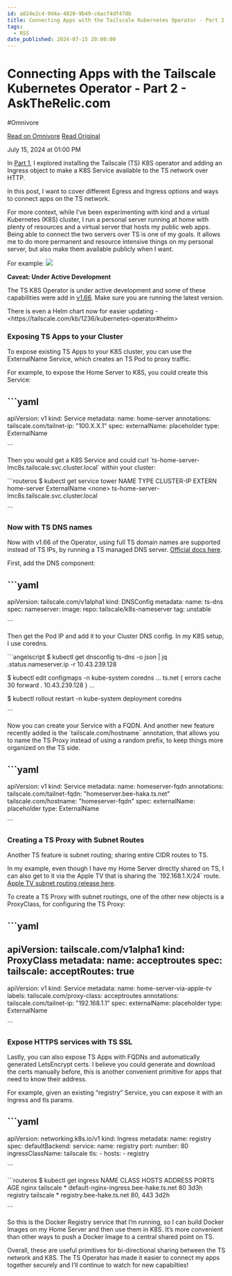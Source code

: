 ```yaml
---
id: a824e2c4-9d4a-4820-9b49-c6acf4df47db
title: Connecting Apps with the Tailscale Kubernetes Operator - Part 2 - AskTheRelic.com
tags:
  - RSS
date_published: 2024-07-15 20:00:00
---
```


# Connecting Apps with the Tailscale Kubernetes Operator - Part 2 - AskTheRelic.com
#Omnivore

[Read on Omnivore](https://omnivore.app/me/connecting-apps-with-the-tailscale-kubernetes-operator-part-2-as-190baefbd9a)
[Read Original](https://www.asktherelic.com/2024/07/15/connecting-apps-with-the-tailscale-kubernetes-operator-part-2/)



July 15, 2024 at 01:00 PM 

In [Part 1](https:&#x2F;&#x2F;www.asktherelic.com&#x2F;2024&#x2F;02&#x2F;23&#x2F;exploring-the-tailscale-kubernetes-operator-part1&#x2F;), I explored installing the Tailscale (TS) K8S operator and adding an Ingress object to make a K8S Service available to the TS network over HTTP.

In this post, I want to cover different Egress and Ingress options and ways to connect apps on the TS network.

For more context, while I’ve been experimenting with kind and a virtual Kubernetes (K8S) cluster, I run a personal server running at home with plenty of resources and a virtual server that hosts my public web apps. Being able to connect the two servers over TS is one of my goals. It allows me to do more permanent and resource intensive things on my personal server, but also make them available publicly when I want.

For example: ![](https:&#x2F;&#x2F;proxy-prod.omnivore-image-cache.app&#x2F;0x0,sbtrGKHL7zZG2qZjlKWFP2yvM8cJoXo4sNnVEA2UW_H0&#x2F;https:&#x2F;&#x2F;www.asktherelic.com&#x2F;pic&#x2F;2024-07-15-networks.png) 

**Caveat: Under Active Development**

The TS K8S Operator is under active development and some of these capabilities were add in [v1.66](https:&#x2F;&#x2F;tailscale.com&#x2F;changelog#2024-05-15). Make sure you are running the latest version. 

There is even a Helm chart now for easier updating - &lt;https:&#x2F;&#x2F;tailscale.com&#x2F;kb&#x2F;1236&#x2F;kubernetes-operator#helm&gt;

### Exposing TS Apps to your Cluster

To expose existing TS Apps to your K8S cluster, you can use the ExternalName Service, which creates an TS Pod to proxy traffic.

For example, to expose the Home Server to K8S, you could create this Service:

&#x60;&#x60;&#x60;yaml
---
apiVersion: v1
kind: Service
metadata:
  name: home-server
  annotations:
    tailscale.com&#x2F;tailnet-ip: &quot;100.X.X.1&quot;
spec:
  externalName: placeholder
  type: ExternalName

&#x60;&#x60;&#x60;

Then you would get a K8S Service and could curl &#x60;ts-home-server-lmc8s.tailscale.svc.cluster.local&#x60; within your cluster:

&#x60;&#x60;&#x60;routeros
$ kubectl get service tower
NAME          TYPE           CLUSTER-IP  EXTERN   
home-server   ExternalName   &lt;none&gt;      ts-home-server-lmc8s.tailscale.svc.cluster.local

&#x60;&#x60;&#x60;

### Now with TS DNS names

Now with v1.66 of the Operator, using full TS domain names are supported instead of TS IPs, by running a TS managed DNS server. [Official docs here](https:&#x2F;&#x2F;tailscale.com&#x2F;kb&#x2F;1236&#x2F;kubernetes-operator#exposing-a-tailnet-service-to-your-kubernetes-cluster-cluster-egress).

First, add the DNS component:

&#x60;&#x60;&#x60;yaml
---
apiVersion: tailscale.com&#x2F;v1alpha1
kind: DNSConfig
metadata:
  name: ts-dns
spec:
  nameserver:
    image:
      repo: tailscale&#x2F;k8s-nameserver
      tag: unstable

&#x60;&#x60;&#x60;

Then get the Pod IP and add it to your Cluster DNS config. In my K8S setup, I use coredns.

&#x60;&#x60;&#x60;angelscript
$ kubectl get dnsconfig ts-dns -o json | jq .status.nameserver.ip -r
10.43.239.128

$ kubectl edit configmaps -n kube-system coredns
...
ts.net {
    errors
    cache 30
    forward . 10.43.239.128
}
...

$ kubectl rollout restart -n kube-system deployment coredns

&#x60;&#x60;&#x60;

Now you can create your Service with a FQDN. And another new feature recently added is the &#x60;tailscale.com&#x2F;hostname&#x60; annotation, that allows you to name the TS Proxy instead of using a random prefix, to keep things more organized on the TS side.

&#x60;&#x60;&#x60;yaml
---
apiVersion: v1
kind: Service
metadata:
  name: homeserver-fqdn
  annotations:
    tailscale.com&#x2F;tailnet-fqdn: &quot;homeserver.bee-haka.ts.net&quot;
    tailscale.com&#x2F;hostname: &quot;homeserver-fqdn&quot;
spec:
  externalName: placeholder
  type: ExternalName

&#x60;&#x60;&#x60;

### Creating a TS Proxy with Subnet Routes

Another TS feature is subnet routing; sharing entire CIDR routes to TS. 

In my example, even though I have my Home Server directly shared on TS, I can also get to it via the Apple TV that is sharing the &#x60;192.168.1.X&#x2F;24&#x60; route. [Apple TV subnet routing release here](https:&#x2F;&#x2F;www.youtube.com&#x2F;watch?v&#x3D;hYd5etBpsO0).

To create a TS Proxy with subnet routings, one of the other new objects is a ProxyClass, for configuring the TS Proxy:

&#x60;&#x60;&#x60;yaml
---
apiVersion: tailscale.com&#x2F;v1alpha1
kind: ProxyClass
metadata:
    name: acceptroutes
spec:
    tailscale:
        acceptRoutes: true
---
apiVersion: v1
kind: Service
metadata:
  name: home-server-via-apple-tv
  labels:
    tailscale.com&#x2F;proxy-class: acceptroutes
  annotations:
    tailscale.com&#x2F;tailnet-ip: &quot;192.168.1.1&quot;
spec:
  externalName: placeholder
  type: ExternalName

&#x60;&#x60;&#x60;

### Expose HTTPS services with TS SSL

Lastly, you can also expose TS Apps with FQDNs and automatically generated LetsEncrypt certs. I believe you could generate and download the certs manually before, this is another convenient primitive for apps that need to know their address.

For example, given an existing “registry” Service, you can expose it with an Ingress and tls params.

&#x60;&#x60;&#x60;yaml
---
apiVersion: networking.k8s.io&#x2F;v1
kind: Ingress
metadata:
  name: registry
spec:
  defaultBackend:
    service:
      name: registry
      port:
        number: 80
  ingressClassName: tailscale
  tls:
    - hosts:
        - registry

&#x60;&#x60;&#x60;

&#x60;&#x60;&#x60;routeros
$ kubectl get ingress
NAME       CLASS       HOSTS   ADDRESS                                 PORTS     AGE
nginx      tailscale   *       default-nginx-ingress.bee-hake.ts.net   80        3d3h
registry   tailscale   *       registry.bee-hake.ts.net                80, 443   3d2h

&#x60;&#x60;&#x60;

So this is the Docker Registry service that I’m running, so I can build Docker Images on my Home Server and then use them in K8S. It’s more convenient than other ways to push a Docker Image to a central shared point on TS.

Overall, these are useful primitives for bi-directional sharing between the TS network and K8S. The TS Operator has made it easier to connect my apps together securely and I’ll continue to watch for new capabilties!